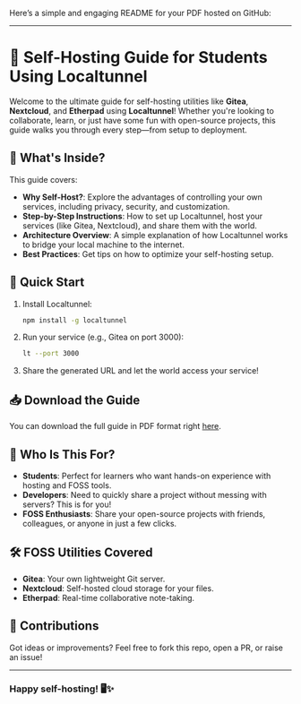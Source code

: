 Here’s a simple and engaging README for your PDF hosted on GitHub:

---

# 🚀 Self-Hosting Guide for Students Using Localtunnel

Welcome to the ultimate guide for self-hosting utilities like **Gitea**, **Nextcloud**, and **Etherpad** using **Localtunnel**! Whether you're looking to collaborate, learn, or just have some fun with open-source projects, this guide walks you through every step—from setup to deployment.

## 📄 What's Inside?

This guide covers:
- **Why Self-Host?**: Explore the advantages of controlling your own services, including privacy, security, and customization.
- **Step-by-Step Instructions**: How to set up Localtunnel, host your services (like Gitea, Nextcloud), and share them with the world.
- **Architecture Overview**: A simple explanation of how Localtunnel works to bridge your local machine to the internet.
- **Best Practices**: Get tips on how to optimize your self-hosting setup.
  
## 🚀 Quick Start

1. Install Localtunnel:
   ```bash
   npm install -g localtunnel
   ```
   
2. Run your service (e.g., Gitea on port 3000):
   ```bash
   lt --port 3000
   ```

3. Share the generated URL and let the world access your service!

## 📥 Download the Guide

You can download the full guide in PDF format right [here](./self-hosting-guide.pdf).

## 👥 Who Is This For?

- **Students**: Perfect for learners who want hands-on experience with hosting and FOSS tools.
- **Developers**: Need to quickly share a project without messing with servers? This is for you!
- **FOSS Enthusiasts**: Share your open-source projects with friends, colleagues, or anyone in just a few clicks.

## 🛠️ FOSS Utilities Covered

- **Gitea**: Your own lightweight Git server.
- **Nextcloud**: Self-hosted cloud storage for your files.
- **Etherpad**: Real-time collaborative note-taking.

## 🤝 Contributions

Got ideas or improvements? Feel free to fork this repo, open a PR, or raise an issue!

---

### Happy self-hosting! 🖥️✨

